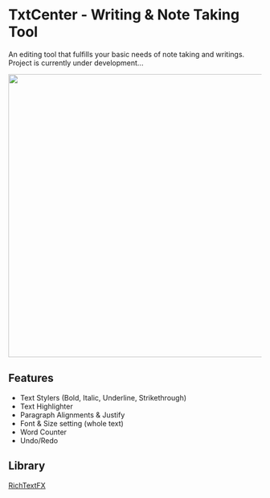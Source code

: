 # TxtCenter - Writing & Note Taking Tool
An editing tool that fulfills your basic needs of note taking and writings.
Project is currently under development...

<img src=https://raw.githubusercontent.com/truhingu/TxtCenter/main/src/img/TxtCenter.png width="600" height="562"> 

## Features
* Text Stylers (Bold, Italic, Underline, Strikethrough)
* Text Highlighter
* Paragraph Alignments & Justify
* Font & Size setting (whole text)
* Word Counter
* Undo/Redo

## Library
[RichTextFX](https://github.com/FXMisc/RichTextFX)